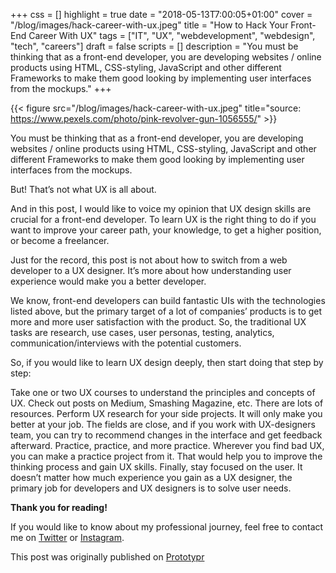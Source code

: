 +++
css = []
highlight = true
date = "2018-05-13T7:00:05+01:00"
cover = "/blog/images/hack-career-with-ux.jpeg"
title = "How to Hack Your Front-End Career With UX"
tags = ["IT", "UX", "webdevelopment", "webdesign", "tech", "careers"]
draft = false
scripts = []
description = "You must be thinking that as a front-end developer, you are developing websites / online products using HTML, CSS-styling, JavaScript and other different Frameworks to make them good looking by implementing user interfaces from the mockups."
+++

{{< figure src="/blog/images/hack-career-with-ux.jpeg" title="source: https://www.pexels.com/photo/pink-revolver-gun-1056555/" >}}

You must be thinking that as a front-end developer, you are developing websites / online products using HTML, CSS-styling, JavaScript and other different Frameworks to make them good looking by implementing user interfaces from the mockups.

<!--more-->
 
But! That’s not what UX is all about.

And in this post, I would like to voice my opinion that UX design skills are crucial for a front-end developer. To learn UX is the right thing to do if you want to improve your career path, your knowledge, to get a higher position, or become a freelancer.

Just for the record, this post is not about how to switch from a web developer to a UX designer. It’s more about how understanding user experience would make you a better developer.

We know, front-end developers can build fantastic UIs with the technologies listed above, but the primary target of a lot of companies’ products is to get more and more user satisfaction with the product. So, the traditional UX tasks are research, use cases, user personas, testing, analytics, communication/interviews with the potential customers.

So, if you would like to learn UX design deeply, then start doing that step by step:

Take one or two UX courses to understand the principles and concepts of UX.
Check out posts on Medium, Smashing Magazine, etc. There are lots of resources.
Perform UX research for your side projects. It will only make you better at your job.
The fields are close, and if you work with UX-designers team, you can try to recommend changes in the interface and get feedback afterward.
Practice, practice, and more practice. Wherever you find bad UX, you can make a practice project from it. That would help you to improve the thinking process and gain UX skills.
Finally, stay focused on the user. It doesn’t matter how much experience you gain as a UX designer, the primary job for developers and UX designers is to solve user needs.

**Thank you for reading!**

If you would like to know about my professional journey, feel free to contact me on [Twitter](https://twitter.com/ilonacodes) or [Instagram](https://www.instagram.com/ilonacodes/).

This post was originally published on [Prototypr](https://blog.prototypr.io/how-to-hack-your-front-end-career-with-ux-20008937f6b7)

